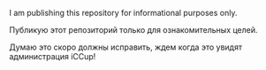 I am publishing this repository for informational purposes only.

Публикую этот репозиторий только для ознакомительных целей.

Думаю это скоро должны исправить, ждем когда это увидят администрация iCCup!
